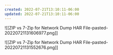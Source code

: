 ```yaml
---
created: 2022-07-21T13:10:11-06:00
updated: 2022-07-21T13:10:11-06:00
---
```





![[ZIP vs 7-Zip for Network Dump HAR File-pasted-20220721131606977.png]]




![[ZIP vs 7-Zip for Network Dump HAR File-pasted-20220721131552676.png]]

